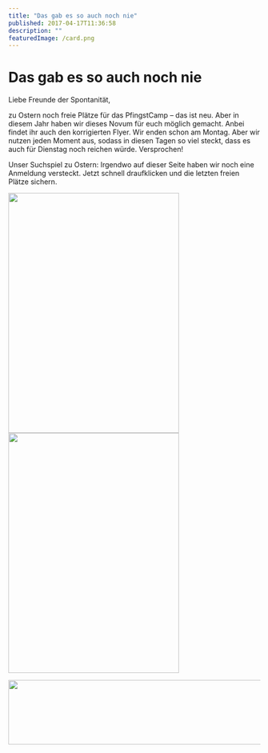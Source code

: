 ```yaml
---
title: "Das gab es so auch noch nie"
published: 2017-04-17T11:36:58
description: ""
featuredImage: /card.png
---
```


# Das gab es so auch noch nie

<p>Liebe Freunde der Spontanität,</p><p>zu Ostern noch freie Plätze für das PfingstCamp – das ist neu. Aber in diesem Jahr haben wir dieses Novum für euch möglich gemacht. Anbei findet ihr auch den korrigierten Flyer. Wir enden schon am Montag. Aber wir nutzen jeden Moment aus, sodass in diesen Tagen so viel steckt, dass es auch für Dienstag noch reichen würde. Versprochen!</p><p>Unser Suchspiel zu Ostern: Irgendwo auf dieser Seite haben wir noch eine Anmeldung versteckt. Jetzt schnell draufklicken und die letzten freien Plätze sichern.</p><p><img src="/old/Flyer-001-341x480.jpg" alt width="341" height="480"><img src="/old/Flyer-002-341x480.jpg" alt width="341" height="480"></p><p><img src="/old/PfingstCamp-640x122.png" alt width="677" height="129"></p>